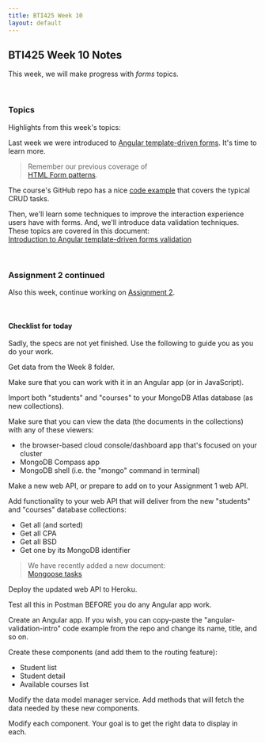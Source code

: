 ```yaml
---
title: BTI425 Week 10
layout: default
---
```


## BTI425 Week 10 Notes

This week, we will make progress with *forms* topics.  

<br>

### Topics

Highlights from this week's topics: 

Last week we were introduced to [Angular template-driven forms](angular-forms-intro). It's time to learn more. 

> Remember our previous coverage of  
> [HTML Form patterns](html-form-patterns). 

The course's GitHub repo has a nice [code example](https://github.com/sictweb/bti425/tree/master/Week_10) that covers the typical CRUD tasks. 

Then, we'll learn some techniques to improve the interaction experience users have with forms. And, we'll introduce data validation techniques. These topics are covered in this document:  
[Introduction to Angular template-driven forms validation](angular-forms-validation-intro)

<br>

### Assignment 2 continued

Also this week, continue working on [Assignment 2](/graded-work/assign2). 

<br>

#### Checklist for today

Sadly, the specs are not yet finished. Use the following to guide you as you do your work.

Get data from the Week 8 folder.  

Make sure that you can work with it in an Angular app (or in JavaScript).  

Import both "students" and "courses" to your MongoDB Atlas database (as new collections).  

Make sure that you can view the data (the documents in the collections) with any of these viewers:  
* the browser-based cloud console/dashboard app that's focused on your cluster 
* MongoDB Compass app 
* MongoDB shell (i.e. the "mongo" command in terminal)  

Make a new web API, or prepare to add on to your Assignment 1 web API.  

Add functionality to your web API that will deliver from the new "students" and "courses" database collections:
* Get all (and sorted)
* Get all CPA
* Get all BSD
* Get one by its MongoDB identifier

> We have recently added a new document:  
> [Mongoose tasks](mongoose-tasks)

Deploy the updated web API to Heroku.

Test all this in Postman BEFORE you do any Angular app work. 

Create an Angular app. If you wish, you can copy-paste the "angular-validation-intro" code example from the repo and change its name, title, and so on. 

Create these components (and add them to the routing feature): 
* Student list
* Student detail
* Available courses list  

Modify the data model manager service. Add methods that will fetch the data needed by these new components.

Modify each component. Your goal is to get the right data to display in each.

